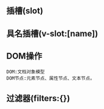 ## 插槽(slot)
## 具名插槽(v-slot:[name])

## DOM操作
    DOM:文档对象模型
    DOM节点:元素节点、属性节点、文本节点。
    

## 过滤器(filters:{})